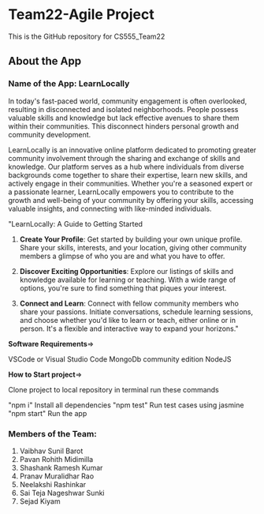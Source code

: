 # Team22-Agile Project
This is the GitHub repository for CS555_Team22

## About the App
### Name of the App: LearnLocally

In  today's  fast-paced  world,  community  engagement  is  often  overlooked, resulting in disconnected and isolated neighborhoods. People possess valuable  skills  and  knowledge  but  lack  effective  avenues  to  share  them  within  their  communities.  This  disconnect  hinders  personal  growth  and community development.

LearnLocally  is  an  innovative  online  platform  dedicated  to  promoting greater  community  involvement  through  the  sharing  and  exchange  of  skills and knowledge.
Our platform serves as a hub where individuals from diverse backgrounds  come  together  to  share  their  expertise,  learn  new  skills,  and actively engage in their communities.
Whether you're a seasoned expert or a passionate  learner,  LearnLocally  empowers  you  to  contribute to  the  growth and well-being of your community by offering your skills, 
accessing valuable insights, and connecting with like-minded individuals.

"LearnLocally: A Guide to Getting Started

1. **Create Your Profile**: Get started by building your own unique profile. Share your skills, interests, and your location, giving other community members a glimpse of who you are and what you have to offer.

2. **Discover Exciting Opportunities**: Explore our listings of skills and knowledge available for learning or teaching. With a wide range of options, you're sure to find something that piques your interest.

3. **Connect and Learn**: Connect with fellow community members who share your passions. Initiate conversations, schedule learning sessions, and choose whether you'd like to learn or teach, either online or in person. It's a flexible and interactive way to expand your horizons."

**Software Requirements**=>

VSCode or Visual Studio Code
MongoDb community edition
NodeJS

**How to Start project**=>

Clone project to local repository in terminal run these commands

"npm i" Install all dependencies
"npm test" Run test cases using jasmine
"npm start" Run the app



### Members of the Team:
1. Vaibhav Sunil Barot
2. Pavan Rohith Midimilla
3. Shashank Ramesh Kumar
4. Pranav Muralidhar Rao
5. Neelakshi Rashinkar
6. Sai Teja Nageshwar Sunki
7. Sejad Kiyam






